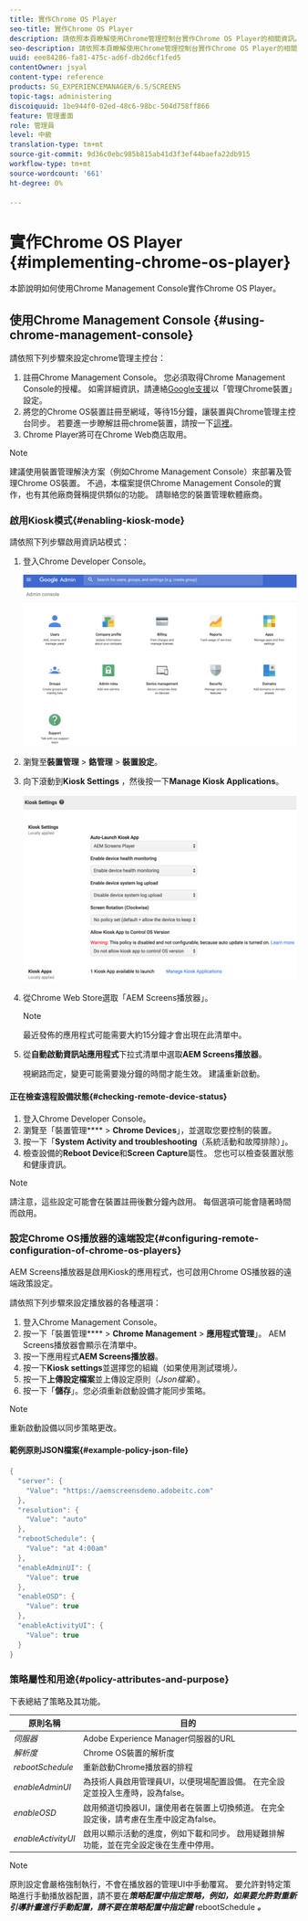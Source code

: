 ```yaml
---
title: 實作Chrome OS Player
seo-title: 實作Chrome OS Player
description: 請依照本頁瞭解使用Chrome管理控制台實作Chrome OS Player的相關資訊。
seo-description: 請依照本頁瞭解使用Chrome管理控制台實作Chrome OS Player的相關資訊。
uuid: eee84286-fa81-475c-ad6f-db2d6cf1fed5
contentOwner: jsyal
content-type: reference
products: SG_EXPERIENCEMANAGER/6.5/SCREENS
topic-tags: administering
discoiquuid: 1be944f0-02ed-48c6-98bc-504d758ff866
feature: 管理畫面
role: 管理員
level: 中級
translation-type: tm+mt
source-git-commit: 9d36c0ebc985b815ab41d3f3ef44baefa22db915
workflow-type: tm+mt
source-wordcount: '661'
ht-degree: 0%

---
```



# 實作Chrome OS Player {#implementing-chrome-os-player}

本節說明如何使用Chrome Management Console實作Chrome OS Player。

## 使用Chrome Management Console {#using-chrome-management-console}

請依照下列步驟來設定chrome管理主控台：

1. 註冊Chrome Management Console。 您必須取得Chrome Management Console的授權。 如需詳細資訊，請連絡[Google支援](https://support.google.com/chrome/a/answer/1375678?hl=en&amp;ref_topic=2935995)以「管理Chrome裝置」設定。
1. 將您的Chrome OS裝置註冊至網域，等待15分鐘，讓裝置與Chrome管理主控台同步。 若要進一步瞭解註冊chrome裝置，請按一下[這裡](https://support.google.com/chrome/a/answer/1360534?hl=en)。
1. Chrome Player將可在Chrome Web商店取用。

>[!NOTE]
>
>建議使用裝置管理解決方案（例如Chrome Management Console）來部署及管理Chrome OS裝置。 不過，本檔案提供Chrome Management Console的實作，也有其他廠商聲稱提供類似的功能。 請聯絡您的裝置管理軟體廠商。

### 啟用Kiosk模式{#enabling-kiosk-mode}

請依照下列步驟啟用資訊站模式：

1. 登入Chrome Developer Console。

   ![screen_shot_2017-12-08at20303pm](assets/screen_shot_2017-12-08at20303pm.png)

1. 瀏覽至&#x200B;**裝置管理** > **鉻管理** > **裝置設定**。
1. 向下滾動到&#x200B;**Kiosk Settings** ，然後按一下&#x200B;**Manage Kiosk Applications**。

   ![kisk](assets/kiosk.png)

1. 從Chrome Web Store選取「AEM Screens播放器」。

   >[!NOTE]
   >
   >最近發佈的應用程式可能需要大約15分鐘才會出現在此清單中。

1. 從&#x200B;**自動啟動資訊站應用程式**&#x200B;下拉式清單中選取&#x200B;**AEM Screens播放器**。

   視網路而定，變更可能需要幾分鐘的時間才能生效。 建議重新啟動。

#### 正在檢查遠程設備狀態{#checking-remote-device-status}

1. 登入Chrome Developer Console。
1. 瀏覽至「裝置管理&#x200B;**** > **Chrome Devices**」，並選取您要控制的裝置。
1. 按一下「**System Activity and troubleshooting**（系統活動和故障排除）」。
1. 檢查設備的&#x200B;**Reboot Device**&#x200B;和&#x200B;**Screen Capture**&#x200B;屬性。 您也可以檢查裝置狀態和健康資訊。

>[!NOTE]
>
>請注意，這些設定可能會在裝置註冊後數分鐘內啟用。 每個選項可能會隨著時間而啟用。

### 設定Chrome OS播放器的遠端設定{#configuring-remote-configuration-of-chrome-os-players}

AEM Screens播放器是啟用Kiosk的應用程式，也可啟用Chrome OS播放器的遠端政策設定。

請依照下列步驟來設定播放器的各種選項：

1. 登入Chrome Management Console。
1. 按一下「裝置管理&#x200B;**** > **Chrome Management** > **應用程式管理**」。 AEM Screens播放器會顯示在清單中。
1. 按一下應用程式&#x200B;**AEM Screens播放器**。
1. 按一下&#x200B;**Kiosk settings**&#x200B;並選擇您的組織（如果使用測試環境&#x200B;*）。*
1. 按一下&#x200B;**上傳設定檔案**&#x200B;並上傳設定原則（*Json檔案*）。
1. 按一下「**儲存**」。您必須重新啟動設備才能同步策略。

>[!NOTE]
>
>重新啟動設備以同步策略更改。

#### 範例原則JSON檔案{#example-policy-json-file}

```java
{
  "server": {
    "Value": "https://aemscreensdemo.adobeitc.com"
  },
  "resolution": {
    "Value": "auto"
  },
  "rebootSchedule": {
    "Value": "at 4:00am"
  },
  "enableAdminUI": {
    "Value": true
  },
  "enableOSD": {
    "Value": true
  },
  "enableActivityUI": {
    "Value": true
  }
}
```

### 策略屬性和用途{#policy-attributes-and-purpose}

下表總結了策略及其功能。

| **原則名稱** | **目的** |
|---|---|
| *伺服器* | Adobe Experience Manager伺服器的URL |
| *解析度* | Chrome OS裝置的解析度 |
| *rebootSchedule* | 重新啟動Chrome播放器的排程 |
| *enableAdminUI* | 為技術人員啟用管理員UI，以便現場配置設備。 在完全設定並投入生產時，設為false。 |
| *enableOSD* | 啟用頻道切換器UI，讓使用者在裝置上切換頻道。 在完全設定後，請考慮在生產中設定為false。 |
| *enableActivityUI* | 啟用以顯示活動的進度，例如下載和同步。 啟用疑難排解功能，並在完全設定後在生產中停用。 |

>[!NOTE]
>
>原則設定會嚴格強制執行，不會在播放器的管理UI中手動覆寫。 要允許對特定策略進行手動播放器配置，請不要在&#x200B;***策略配置中指定策略，例如，如果要允許對重新引導計畫進行手動配置，請不要在策略配置中指定鍵*** rebootSchedule ***。***
